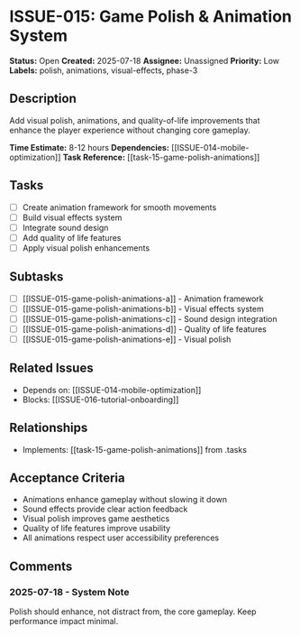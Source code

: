 # ISSUE-015: Game Polish & Animation System

**Status:** Open
**Created:** 2025-07-18
**Assignee:** Unassigned
**Priority:** Low
**Labels:** polish, animations, visual-effects, phase-3

## Description
Add visual polish, animations, and quality-of-life improvements that enhance the player experience without changing core gameplay.

**Time Estimate:** 8-12 hours
**Dependencies:** [[ISSUE-014-mobile-optimization]]
**Task Reference:** [[task-15-game-polish-animations]]

## Tasks
- [ ] Create animation framework for smooth movements
- [ ] Build visual effects system
- [ ] Integrate sound design
- [ ] Add quality of life features
- [ ] Apply visual polish enhancements

## Subtasks
- [ ] [[ISSUE-015-game-polish-animations-a]] - Animation framework
- [ ] [[ISSUE-015-game-polish-animations-b]] - Visual effects system
- [ ] [[ISSUE-015-game-polish-animations-c]] - Sound design integration
- [ ] [[ISSUE-015-game-polish-animations-d]] - Quality of life features
- [ ] [[ISSUE-015-game-polish-animations-e]] - Visual polish

## Related Issues
- Depends on: [[ISSUE-014-mobile-optimization]]
- Blocks: [[ISSUE-016-tutorial-onboarding]]

## Relationships
- Implements: [[task-15-game-polish-animations]] from .tasks

## Acceptance Criteria
- Animations enhance gameplay without slowing it down
- Sound effects provide clear action feedback
- Visual polish improves game aesthetics
- Quality of life features improve usability
- All animations respect user accessibility preferences

## Comments
### 2025-07-18 - System Note
Polish should enhance, not distract from, the core gameplay. Keep performance impact minimal.